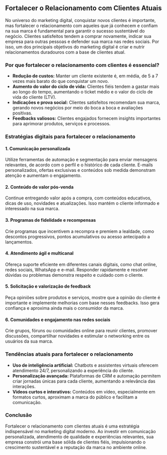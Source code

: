 ## Fortalecer o Relacionamento com Clientes Atuais

No universo do marketing digital, conquistar novos clientes é importante, mas fortalecer o relacionamento com aqueles que já conhecem e confiam na sua marca é fundamental para garantir o sucesso sustentável do negócio. Clientes satisfeitos tendem a comprar novamente, indicar sua empresa para outras pessoas e defender sua marca nas redes sociais. Por isso, um dos principais objetivos do marketing digital é criar e nutrir relacionamentos duradouros com a base de clientes atual.

### Por que fortalecer o relacionamento com clientes é essencial?

- **Redução de custos:** Manter um cliente existente é, em média, de 5 a 7 vezes mais barato do que conquistar um novo.
- **Aumento do valor do ciclo de vida:** Clientes fiéis tendem a gastar mais ao longo do tempo, aumentando o ticket médio e o valor do ciclo de vida do cliente (LTV).
- **Indicações e prova social:** Clientes satisfeitos recomendam sua marca, gerando novos negócios por meio do boca a boca e avaliações positivas.
- **Feedbacks valiosos:** Clientes engajados fornecem insights importantes para aprimorar produtos, serviços e processos.

### Estratégias digitais para fortalecer o relacionamento

#### 1. **Comunicação personalizada**
Utilize ferramentas de automação e segmentação para enviar mensagens relevantes, de acordo com o perfil e o histórico de cada cliente. E-mails personalizados, ofertas exclusivas e conteúdos sob medida demonstram atenção e aumentam o engajamento.

#### 2. **Conteúdo de valor pós-venda**
Continue entregando valor após a compra, com conteúdos educativos, dicas de uso, novidades e atualizações. Isso mantém o cliente informado e interessado na sua marca.

#### 3. **Programas de fidelidade e recompensas**
Crie programas que incentivem a recompra e premiem a lealdade, como descontos progressivos, pontos acumulativos ou acesso antecipado a lançamentos.

#### 4. **Atendimento ágil e multicanal**
Ofereça suporte eficiente em diferentes canais digitais, como chat online, redes sociais, WhatsApp e e-mail. Responder rapidamente e resolver dúvidas ou problemas demonstra respeito e cuidado com o cliente.

#### 5. **Solicitação e valorização de feedback**
Peça opiniões sobre produtos e serviços, mostre que a opinião do cliente é importante e implemente melhorias com base nesses feedbacks. Isso gera confiança e aproxima ainda mais o consumidor da marca.

#### 6. **Comunidades e engajamento nas redes sociais**
Crie grupos, fóruns ou comunidades online para reunir clientes, promover discussões, compartilhar novidades e estimular o networking entre os usuários da sua marca.

### Tendências atuais para fortalecer o relacionamento

- **Uso de inteligência artificial:** Chatbots e assistentes virtuais oferecem atendimento 24/7, personalizando a experiência do cliente.
- **Personalização avançada:** Plataformas de CRM e automação permitem criar jornadas únicas para cada cliente, aumentando a relevância das interações.
- **Vídeos curtos e interativos:** Conteúdos em vídeo, especialmente em formatos curtos, aproximam a marca do público e facilitam a comunicação.

### Conclusão

Fortalecer o relacionamento com clientes atuais é uma estratégia indispensável no marketing digital moderno. Ao investir em comunicação personalizada, atendimento de qualidade e experiências relevantes, sua empresa constrói uma base sólida de clientes fiéis, impulsionando o crescimento sustentável e a reputação da marca no ambiente online.